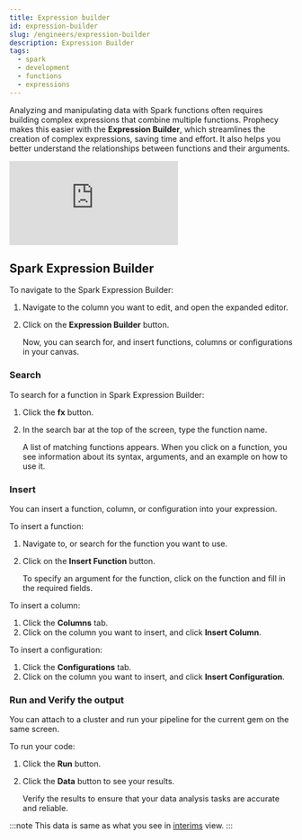 ```yaml
---
title: Expression builder
id: expression-builder
slug: /engineers/expression-builder
description: Expression Builder
tags:
  - spark
  - development
  - functions
  - expressions
---
```


Analyzing and manipulating data with Spark functions often requires building complex expressions that combine multiple functions. Prophecy makes this easier with the **Expression Builder**, which streamlines the creation of complex expressions, saving time and effort. It also helps you better understand the relationships between functions and their arguments.

<div style={{position: 'relative', 'padding-bottom': '56.25%', height: 0}}>
   <iframe src="https://www.loom.com/embed/958ccd09f1a5435fa4348be6dca3996e" frameborder="0" webkitallowfullscreen mozallowfullscreen allowfullscreen
      style={{position: 'absolute', top: 0, left: 0, width: '100%', height: '100%'}}></iframe>
</div>

## Spark Expression Builder

To navigate to the Spark Expression Builder:

1. Navigate to the column you want to edit, and open the expanded editor.
1. Click on the **Expression Builder** button.

   Now, you can search for, and insert functions, columns or configurations in your canvas.

### Search

To search for a function in Spark Expression Builder:

1. Click the **fx** button.
1. In the search bar at the top of the screen, type the function name.

   A list of matching functions appears. When you click on a function, you see information about its syntax, arguments, and an example on how to use it.

### Insert

You can insert a function, column, or configuration into your expression.

To insert a function:

1. Navigate to, or search for the function you want to use.
1. Click on the **Insert Function** button.

   To specify an argument for the function, click on the function and fill in the required fields.

To insert a column:

1. Click the **Columns** tab.
1. Click on the column you want to insert, and click **Insert Column**.

To insert a configuration:

1. Click the **Configurations** tab.
1. Click on the column you want to insert, and click **Insert Configuration**.

### Run and Verify the output

You can attach to a cluster and run your pipeline for the current gem on the same screen.

To run your code:

1. Click the **Run** button.
1. Click the **Data** button to see your results.

   Verify the results to ensure that your data analysis tasks are accurate and reliable.

:::note
This data is same as what you see in [interims](/engineers/data-sampling) view.
:::
